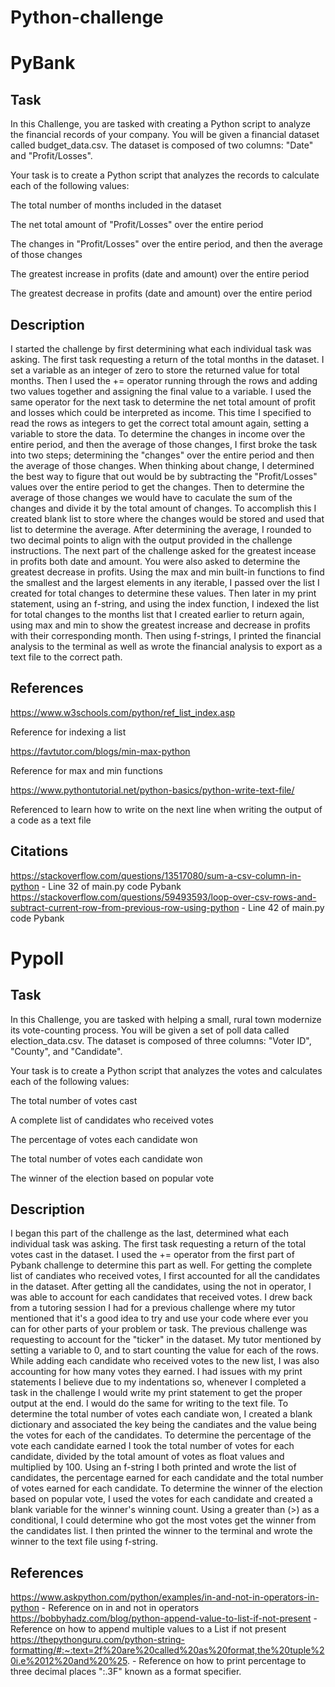 # Python-challenge

# PyBank

## Task

In this Challenge, you are tasked with creating a Python script to analyze the financial records of your company. You will be given a financial dataset called budget_data.csv. The dataset is composed of two columns: "Date" and "Profit/Losses".

Your task is to create a Python script that analyzes the records to calculate each of the following values:

The total number of months included in the dataset

The net total amount of "Profit/Losses" over the entire period

The changes in "Profit/Losses" over the entire period, and then the average of those changes

The greatest increase in profits (date and amount) over the entire period

The greatest decrease in profits (date and amount) over the entire period

## Description

I started the challenge by first determining what each individual task was asking. The first task requesting a return of the total months in the dataset. I set a variable as an integer of zero to store the returned value for total months. Then I used the += operator running through the rows and adding two values together and assigning the final value to a variable. I used the same operator for the next task to determine the net total amount of profit and losses which could be interpreted as income. This time I specified to read the rows as integers to get the correct total amount again, setting a variable to store the data. To determine the changes in income over the entire period, and then the average of those changes, I first broke the task into two steps; determining the "changes" over the entire period and then the average of those changes. When thinking about change, I determined the best way to figure that out would be by subtracting the "Profit/Losses" values over the entire period to get the changes. Then to determine the average of those changes we would have to caculate the sum of the changes and divide it by the total amount of changes. To accomplish this I created blank list to store where the changes would be stored and used that list to determine the average. After determining the average, I rounded to two decimal points to align with the output provided in the challenge instructions. The next part of the challenge asked for the greatest incease in profits both date and amount. You were also asked to determine the greatest decrease in profits. Using the max and min built-in functions to find the smallest and the largest elements in any iterable, I passed over the list I created for total changes to determine these values. Then later in my print statement, using an f-string, and using the index function, I indexed the list for total changes to the months list that I created earlier to return again, using max and min to show the greatest increase and decrease in profits with their corresponding month. Then using f-strings, I printed the financial analysis to the terminal as well as wrote the financial analysis to export as a text file to the correct path.

## References

https://www.w3schools.com/python/ref_list_index.asp 

Reference for indexing a list

https://favtutor.com/blogs/min-max-python 

Reference for max and min functions

https://www.pythontutorial.net/python-basics/python-write-text-file/ 

Referenced to learn how to write on the next line when writing the output of a code as a text file

## Citations

https://stackoverflow.com/questions/13517080/sum-a-csv-column-in-python - Line 32 of main.py code Pybank
https://stackoverflow.com/questions/59493593/loop-over-csv-rows-and-subtract-current-row-from-previous-row-using-python - Line 42 of main.py code Pybank


# Pypoll

## Task
In this Challenge, you are tasked with helping a small, rural town modernize its vote-counting process. You will be given a set of poll data called election_data.csv. The dataset is composed of three columns: "Voter ID", "County", and "Candidate".

Your task is to create a Python script that analyzes the votes and calculates each of the following values:

The total number of votes cast

A complete list of candidates who received votes

The percentage of votes each candidate won

The total number of votes each candidate won

The winner of the election based on popular vote

## Description

I began this part of the challenge as the last, determined what each individual task was asking. The first task requesting a return of the total votes cast in the dataset. I used the += operator from the first part of Pybank challenge to determine this part as well. For getting the complete list of candiates who received votes, I first accounted for all the candidates in the dataset. After getting all the candidates, using the not in operator, I was able to account for each candidates that received votes. I drew back from a tutoring session I had for a previous challenge where my tutor mentioned that it's a good idea to try and use your code where ever you can for other parts of your problem or task. The previous challenge was requesting to account for the "ticker" in the dataset. My tutor mentioned by setting a variable to 0, and to start counting the value for each of the rows. While adding each candidate who received votes to the new list, I was also accounting for how many votes they earned. I had issues with my print statements I believe due to my indentations so, whenever I completed a task in the challenge I would write my print statement to get the proper output at the end. I would do the same for writing to the text file. To determine the total number of votes each candiate won, I created a blank dictionary and associated the key being the candiates and the value being the votes for each of the candidates. To determine the percentage of the vote each candidate earned I took the total number of votes for each candidate, divided by the total amount of votes as float values and multiplied by 100. Using an f-string I both printed and wrote the list of candidates, the percentage earned for each candidate and the total number of votes earned for each candidate. To determine the winner of the election based on popular vote, I used the votes for each candidate and created a blank variable for the winner's winning count. Using a greater than (>) as a conditional, I could determine who got the most votes get the winner from the candidates list. I then printed the winner to the terminal and wrote the winner to the text file using f-string.

## References
https://www.askpython.com/python/examples/in-and-not-in-operators-in-python - Reference on in and not in operators
https://bobbyhadz.com/blog/python-append-value-to-list-if-not-present - Reference on how to append multiple values to a List if not present
https://thepythonguru.com/python-string-formatting/#:~:text=2f%20are%20called%20as%20format,the%20tuple%20i.e%2012%20and%20%25. - Reference on how to print percentage to three decimal places ":.3F" known as a format specifier.
